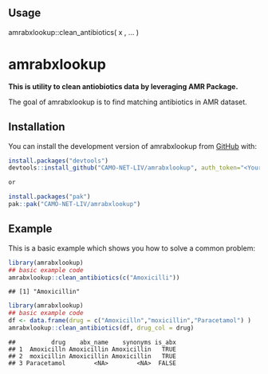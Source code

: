 

## Usage

amrabxlookup::clean_antibiotics( x , … )

# amrabxlookup

<!-- badges: start -->

**This is utility to clean antiobiotics data by leveraging AMR
Package.**
<!-- badges: end -->

The goal of amrabxlookup is to find matching antibiotics in AMR dataset.

## Installation

You can install the development version of amrabxlookup from
[GitHub](https://github.com/) with:

``` r
install.packages("devtools")
devtools::install_github("CAMO-NET-LIV/amrabxlookup", auth_token="<Your Personal Access Token (PAT)>")

or

install.packages("pak")
pak::pak("CAMO-NET-LIV/amrabxlookup")

```

## Example

This is a basic example which shows you how to solve a common problem:

``` r
library(amrabxlookup)
## basic example code
amrabxlookup::clean_antibiotics(c("Amoxicilli"))
```

    ## [1] "Amoxicillin"

``` r
library(amrabxlookup)
## basic example code
df <- data.frame(drug = c("Amoxicilln","moxicillin","Paracetamol") )
amrabxlookup::clean_antibiotics(df, drug_col = drug)
```

    ##          drug    abx_name    synonyms is_abx
    ## 1  Amoxicilln Amoxicillin Amoxicillin   TRUE
    ## 2  moxicillin Amoxicillin Amoxicillin   TRUE
    ## 3 Paracetamol        <NA>        <NA>  FALSE
